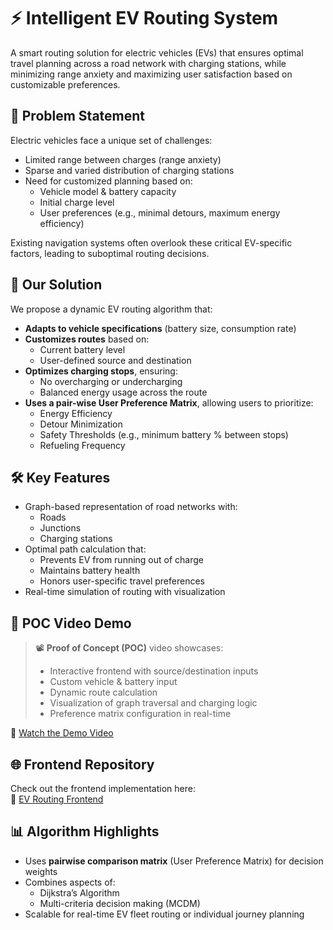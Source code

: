 # ⚡ Intelligent EV Routing System

A smart routing solution for electric vehicles (EVs) that ensures optimal travel planning across a road network with charging stations, while minimizing range anxiety and maximizing user satisfaction based on customizable preferences.

## 🚗 Problem Statement

Electric vehicles face a unique set of challenges:

- Limited range between charges (range anxiety)
- Sparse and varied distribution of charging stations
- Need for customized planning based on:
    - Vehicle model & battery capacity
    - Initial charge level
    - User preferences (e.g., minimal detours, maximum energy efficiency)

Existing navigation systems often overlook these critical EV-specific factors, leading to suboptimal routing decisions.

## 🧠 Our Solution

We propose a dynamic EV routing algorithm that:

- **Adapts to vehicle specifications** (battery size, consumption rate)
- **Customizes routes** based on:
    - Current battery level
    - User-defined source and destination
- **Optimizes charging stops**, ensuring:
    - No overcharging or undercharging
    - Balanced energy usage across the route
- **Uses a pair-wise User Preference Matrix**, allowing users to prioritize:
    - Energy Efficiency
    - Detour Minimization
    - Safety Thresholds (e.g., minimum battery % between stops)
    - Refueling Frequency

## 🛠️ Key Features

- Graph-based representation of road networks with:
    - Roads
    - Junctions
    - Charging stations
- Optimal path calculation that:
    - Prevents EV from running out of charge
    - Maintains battery health
    - Honors user-specific travel preferences
- Real-time simulation of routing with visualization

## 🧪 POC Video Demo

> 📽️ **Proof of Concept (POC)** video showcases:
> - Interactive frontend with source/destination inputs
> - Custom vehicle & battery input
> - Dynamic route calculation
> - Visualization of graph traversal and charging logic
> - Preference matrix configuration in real-time

🎥 [Watch the Demo Video](https://drive.google.com/file/d/12mfrDBMILHb9M-z3RpaqTBwGC_TW5AGj/view?usp=sharing)

## 🌐 Frontend Repository

Check out the frontend implementation here:  
🔗 [EV Routing Frontend](https://github.com/AkshayCodeLab/EV_Routing_Frontend)

## 📊 Algorithm Highlights

- Uses **pairwise comparison matrix** (User Preference Matrix) for decision weights
- Combines aspects of:
    - Dijkstra’s Algorithm
    - Multi-criteria decision making (MCDM)
- Scalable for real-time EV fleet routing or individual journey planning

